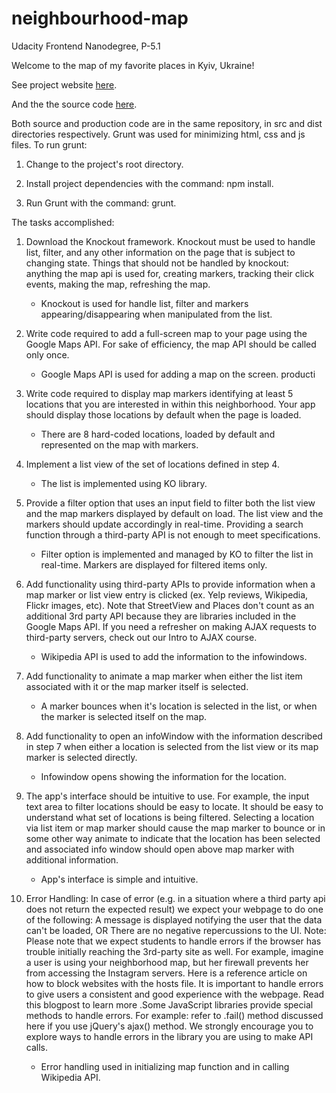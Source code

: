 # neighbourhood-map
Udacity Frontend Nanodegree, P-5.1

Welcome to the map of my favorite places in Kyiv, Ukraine!

See project website [here](https://aviun.github.io/neighbourhood-map/).

And the the source code [here](https://github.com/aviun/neighbourhood-map/tree/master/src).

Both source and production code are in the same repository, in src and dist directories respectively. 
Grunt was used for minimizing html, css and js files.
To run grunt: 

1. Change to the project's root directory.

2. Install project dependencies with the command: npm install.

3. Run Grunt with the command: grunt.


The tasks accomplished:

1. Download the Knockout framework. Knockout must be used to handle list, filter, and any other information on the page that is subject to changing state. Things that should not be handled by knockout: anything the map api is used for, creating markers, tracking their click events, making the map, refreshing the map.
    - Knockout is used for handle list, filter and markers appearing/disappearing when manipulated from the list.

2. Write code required to add a full-screen map to your page using the Google Maps API. For sake of efficiency, the map API should be called only once.
    - Google Maps API is used for adding a map on the screen. 
producti
3. Write code required to display map markers identifying at least 5 locations that you are interested in within this neighborhood. Your app should display those locations by default when the page is loaded.
    - There are 8 hard-coded locations, loaded by default and represented on the map with markers.

4. Implement a list view of the set of locations defined in step 4.
    - The list is implemented using KO library.

5. Provide a filter option that uses an input field to filter both the list view and the map markers displayed by default on load. The list view and the markers should update accordingly in real-time. Providing a search function through a third-party API is not enough to meet specifications.
    - Filter option is implemented and managed by KO to filter the list in real-time. Markers are displayed for filtered items only.

6. Add functionality using third-party APIs to provide information when a map marker or list view entry is clicked (ex. Yelp reviews, Wikipedia, Flickr images, etc). Note that StreetView and Places don't count as an additional 3rd party API because they are libraries included in the Google Maps API. If you need a refresher on making AJAX requests to third-party servers, check out our Intro to AJAX course.
    - Wikipedia API is used to add the information to the infowindows.

7. Add functionality to animate a map marker when either the list item associated with it or the map marker itself is selected.
    - A marker bounces when it's location is selected in the list, or when the marker is selected itself on the map.
    
8. Add functionality to open an infoWindow with the information described in step 7 when either a location is selected from the list view or its map marker is selected directly.
    -  Infowindow opens showing the information for the location.

9. The app's interface should be intuitive to use. For example, the input text area to filter locations should be easy to locate. It should be easy to understand what set of locations is being filtered. Selecting a location via list item or map marker should cause the map marker to bounce or in some other way animate to indicate that the location has been selected and associated info window should open above map marker with additional information.
    - App's interface is simple and intuitive.

10. Error Handling: In case of error (e.g. in a situation where a third party api does not return the expected result) we expect your webpage to do one of the following: A message is displayed notifying the user that the data can't be loaded, OR There are no negative repercussions to the UI. Note: Please note that we expect students to handle errors if the browser has trouble initially reaching the 3rd-party site as well. For example, imagine a user is using your neighborhood map, but her firewall prevents her from accessing the Instagram servers. Here is a reference article on how to block websites with the hosts file. It is important to handle errors to give users a consistent and good experience with the webpage. Read this blogpost to learn more .Some JavaScript libraries provide special methods to handle errors. For example: refer to .fail() method discussed here if you use jQuery's ajax() method. We strongly encourage you to explore ways to handle errors in the library you are using to make API calls.
    - Error handling used in initializing map function and in calling Wikipedia API. 

